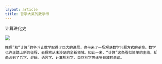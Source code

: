 ```yaml
---
layout: article
title: 哲学大奖的数学书
---
```


计算进化史


![](https://www.ituring.com.cn/download/021ookUnCaDj.small)



```
推理”和“计算”的争斗让数学取得了巨大的进展，也带来了一场解决数学问题方式的革命。数学也许正踏上新的征程，去探索从未涉足的全新领域。如此一来，“计算”这条看似简单的主线，却牵涉到了哲学、逻辑、语言学、计算机科学、自然科学等诸多领域的命运。
```
